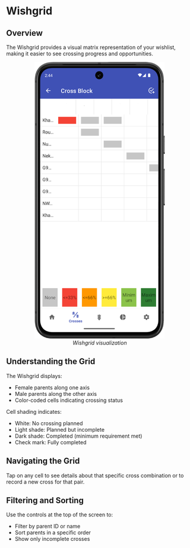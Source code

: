 # Wishgrid

## Overview

The Wishgrid provides a visual matrix representation of your wishlist, making it easier to see crossing progress and opportunities.

<figure align="center" class="image">
<img src="_static/images/wishgrid.png" width="350px">
<figcaption><i>Wishgrid visualization</i></figcaption>
</figure>

## Understanding the Grid

The Wishgrid displays:
- Female parents along one axis
- Male parents along the other axis
- Color-coded cells indicating crossing status

Cell shading indicates:
- White: No crossing planned
- Light shade: Planned but incomplete
- Dark shade: Completed (minimum requirement met)
- Check mark: Fully completed

## Navigating the Grid

Tap on any cell to see details about that specific cross combination or to record a new cross for that pair.

## Filtering and Sorting

Use the controls at the top of the screen to:
- Filter by parent ID or name
- Sort parents in a specific order
- Show only incomplete crosses